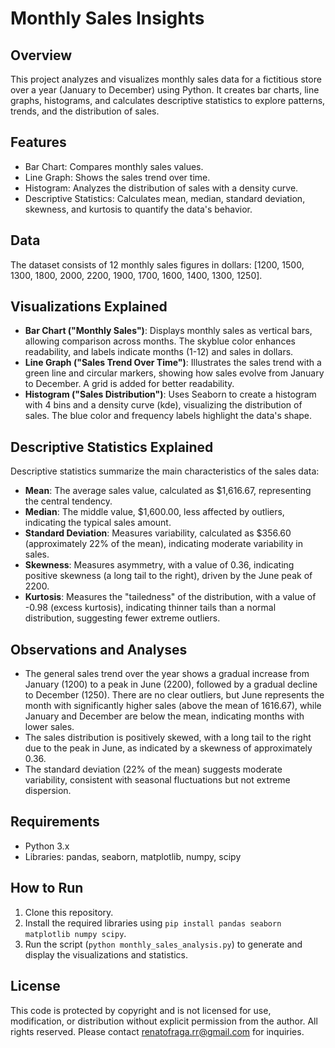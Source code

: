 # Monthly Sales Insights

## Overview
This project analyzes and visualizes monthly sales data for a fictitious store over a year (January to December) using Python. It creates bar charts, line graphs, histograms, and calculates descriptive statistics to explore patterns, trends, and the distribution of sales.

## Features
- Bar Chart: Compares monthly sales values.
- Line Graph: Shows the sales trend over time.
- Histogram: Analyzes the distribution of sales with a density curve.
- Descriptive Statistics: Calculates mean, median, standard deviation, skewness, and kurtosis to quantify the data's behavior.

## Data
The dataset consists of 12 monthly sales figures in dollars: [1200, 1500, 1300, 1800, 2000, 2200, 1900, 1700, 1600, 1400, 1300, 1250].

## Visualizations Explained
- **Bar Chart ("Monthly Sales")**: Displays monthly sales as vertical bars, allowing comparison across months. The skyblue color enhances readability, and labels indicate months (1-12) and sales in dollars.
- **Line Graph ("Sales Trend Over Time")**: Illustrates the sales trend with a green line and circular markers, showing how sales evolve from January to December. A grid is added for better readability.
- **Histogram ("Sales Distribution")**: Uses Seaborn to create a histogram with 4 bins and a density curve (kde), visualizing the distribution of sales. The blue color and frequency labels highlight the data's shape.

## Descriptive Statistics Explained
Descriptive statistics summarize the main characteristics of the sales data:
- **Mean**: The average sales value, calculated as $1,616.67, representing the central tendency.
- **Median**: The middle value, $1,600.00, less affected by outliers, indicating the typical sales amount.
- **Standard Deviation**: Measures variability, calculated as $356.60 (approximately 22% of the mean), indicating moderate variability in sales.
- **Skewness**: Measures asymmetry, with a value of 0.36, indicating positive skewness (a long tail to the right), driven by the June peak of 2200.
- **Kurtosis**: Measures the "tailedness" of the distribution, with a value of -0.98 (excess kurtosis), indicating thinner tails than a normal distribution, suggesting fewer extreme outliers.

## Observations and Analyses
- The general sales trend over the year shows a gradual increase from January (1200) to a peak in June (2200), followed by a gradual decline to December (1250). There are no clear outliers, but June represents the month with significantly higher sales (above the mean of 1616.67), while January and December are below the mean, indicating months with lower sales.
- The sales distribution is positively skewed, with a long tail to the right due to the peak in June, as indicated by a skewness of approximately 0.36.
- The standard deviation (22% of the mean) suggests moderate variability, consistent with seasonal fluctuations but not extreme dispersion.

## Requirements
- Python 3.x
- Libraries: pandas, seaborn, matplotlib, numpy, scipy

## How to Run
1. Clone this repository.
2. Install the required libraries using `pip install pandas seaborn matplotlib numpy scipy`.
3. Run the script (`python monthly_sales_analysis.py`) to generate and display the visualizations and statistics.

## License
This code is protected by copyright and is not licensed for use, modification, or distribution without explicit permission from the author. All rights reserved. Please contact renatofraga.rr@gmail.com for inquiries.
